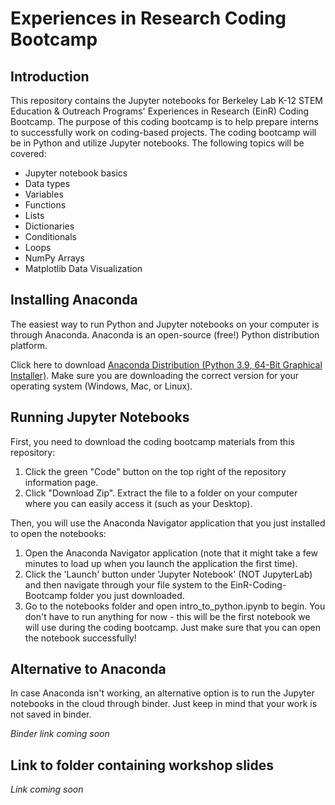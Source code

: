 # Experiences in Research Coding Bootcamp

## Introduction

This repository contains the Jupyter notebooks for Berkeley Lab K-12 STEM Education & Outreach Programs' Experiences in Research (EinR) Coding Bootcamp. The purpose of this coding bootcamp is to help prepare interns to successfully work on coding-based projects. The coding bootcamp will be in Python and utilize Jupyter notebooks. The following topics will be covered:
- Jupyter notebook basics
- Data types
- Variables
- Functions
- Lists
- Dictionaries
- Conditionals
- Loops
- NumPy Arrays
- Matplotlib Data Visualization

## Installing Anaconda

The easiest way to run Python and Jupyter notebooks on your computer is through Anaconda. Anaconda is an open-source (free!) Python distribution platform.

Click here to download [Anaconda Distribution (Python 3.9, 64-Bit Graphical Installer)](https://www.anaconda.com/products/distribution). Make sure you are downloading the correct version for your operating system (Windows, Mac, or Linux).

## Running Jupyter Notebooks

First, you need to download the coding bootcamp materials from this repository:

1. Click the green "Code" button on the top right of the repository information page.
2. Click "Download Zip". Extract the file to a folder on your computer where you can easily access it (such as your Desktop).

Then, you will use the Anaconda Navigator application that you just installed to open the notebooks:

1. Open the Anaconda Navigator application (note that it might take a few minutes to load up when you launch the application the first time).
2. Click the 'Launch' button under 'Jupyter Notebook' (NOT JupyterLab) and then navigate through your file system to the EinR-Coding-Bootcamp folder you just downloaded.
3. Go to the notebooks folder and open intro_to_python.ipynb to begin. You don't have to run anything for now - this will be the first notebook we will use during the coding bootcamp. Just make sure that you can open the notebook successfully!

## Alternative to Anaconda

In case Anaconda isn't working, an alternative option is to run the Jupyter notebooks in the cloud through binder. Just keep in mind that your work is not saved in binder.

*Binder link coming soon*

## Link to folder containing workshop slides

*Link coming soon*

